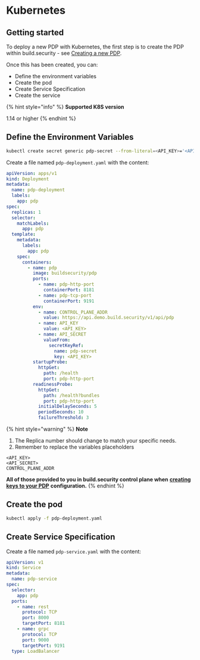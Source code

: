# Kubernetes

## Getting started

To deploy a new PDP with Kubernetes, the first step is to create the PDP within build.security - see [Creating a new PDP](../creating-a-new-pdp-configuration.md).

Once this has been created, you can:

* Define the environment variables
* Create the pod
* Create Service Specification
* Create the service

{% hint style="info" %}
**Supported K8S version**

1.14 or higher
{% endhint %}

## Define the Environment Variables

```bash
kubectl create secret generic pdp-secret --from-literal=<API_KEY>='<API_SECRET>'
```

Create a file named `pdp-deployment.yaml` with the content:

```yaml
apiVersion: apps/v1
kind: Deployment
metadata:
  name: pdp-deployment
  labels:
    app: pdp
spec:
  replicas: 1
  selector:
    matchLabels:
      app: pdp
  template:
    metadata:
      labels:
        app: pdp
    spec:
      containers:
        - name: pdp
          image: buildsecurity/pdp
          ports:
            - name: pdp-http-port
              containerPort: 8181
            - name: pdp-tcp-port
              containerPort: 9191
          env:
            - name: CONTROL_PLANE_ADDR
              value: https://api.demo.build.security/v1/api/pdp
            - name: API_KEY
              value: <API_KEY>
            - name: API_SECRET
              valueFrom:
                secretKeyRef:
                  name: pdp-secret
                  key: <API_KEY>
          startupProbe:
            httpGet:
              path: /health
              port: pdp-http-port
          readinessProbe:
            httpGet:
              path: /health?bundles
              port: pdp-http-port
            initialDelaySeconds: 5
            periodSeconds: 10
            failureThreshold: 3
```

{% hint style="warning" %}
**Note**

1. The Replica number should change to match your specific needs.
2. Remember to replace the variables placeholders

`<API_KEY>`  
`<API_SECRET>`  
`CONTROL_PLANE_ADDR`

**All of those provided to you in build.security control plane when** [**creating keys to your PDP**](../generating-api-keys-for-a-pdp.md) **configuration.**
{% endhint %}

## Create the pod

```bash
kubectl apply -f pdp-deployment.yaml
```

## Create Service Specification

Create a file named `pdp-service.yaml` with the content:

```yaml
apiVersion: v1
kind: Service
metadata:
  name: pdp-service
spec:
  selector:
    app: pdp
  ports:
    - name: rest
      protocol: TCP
      port: 8000
      targetPort: 8181
    - name: grpc
      protocol: TCP
      port: 9000
      targetPort: 9191
  type: LoadBalancer
```

